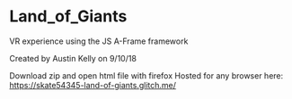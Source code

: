 # Land_of_Giants
VR experience using the JS A-Frame framework

Created by Austin Kelly on 9/10/18

Download zip and open html file with firefox
Hosted for any browser here: https://skate54345-land-of-giants.glitch.me/
